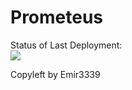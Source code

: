 # Prometeus


Status of Last Deployment:<br>
<img src="http://github.com/Emir3339/Prometeus/workflows/Ci_Cd_Test1/badge.svg?branch=main"><br>


Copyleft by Emir3339
